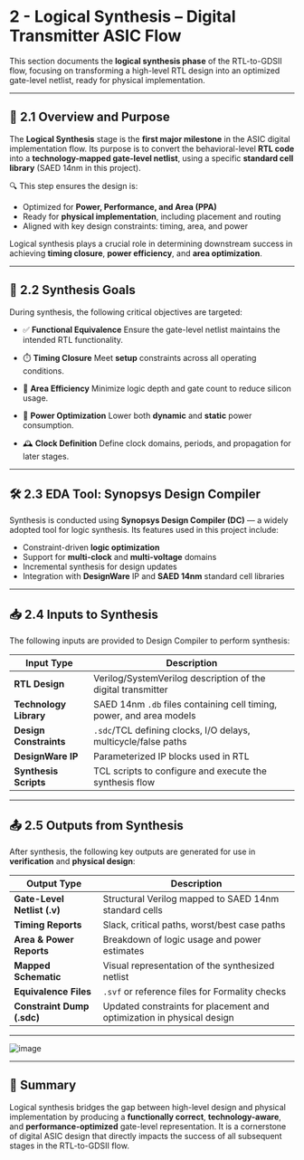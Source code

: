 # 2 - Logical Synthesis – Digital Transmitter ASIC Flow

This section documents the **logical synthesis phase** of the RTL-to-GDSII flow, focusing on transforming a high-level RTL design into an optimized gate-level netlist, 
ready for physical implementation.

---

## 📌 2.1 Overview and Purpose

The **Logical Synthesis** stage is the **first major milestone** in the ASIC digital implementation flow. Its purpose is to convert 
the behavioral-level **RTL code** into a **technology-mapped gate-level netlist**, using a specific **standard cell library** (SAED 14nm in this project).

🔍 This step ensures the design is:

* Optimized for **Power, Performance, and Area (PPA)**
* Ready for **physical implementation**, including placement and routing
* Aligned with key design constraints: timing, area, and power

Logical synthesis plays a crucial role in determining downstream success in achieving **timing closure**, **power efficiency**, and **area optimization**.

---

## 🎯 2.2 Synthesis Goals

During synthesis, the following critical objectives are targeted:

* ✅ **Functional Equivalence**
  Ensure the gate-level netlist maintains the intended RTL functionality.

* ⏱️ **Timing Closure**
  Meet **setup** constraints across all operating conditions.

* 📏 **Area Efficiency**
  Minimize logic depth and gate count to reduce silicon usage.

* 🔋 **Power Optimization**
  Lower both **dynamic** and **static** power consumption.

* 🕰️ **Clock Definition**
  Define clock domains, periods, and propagation for later stages.

---

## 🛠️ 2.3 EDA Tool: Synopsys Design Compiler

Synthesis is conducted using **Synopsys Design Compiler (DC)** — a widely adopted tool for logic synthesis. Its features used in this project include:

* Constraint-driven **logic optimization**
* Support for **multi-clock** and **multi-voltage** domains
* Incremental synthesis for design updates
* Integration with **DesignWare** IP and **SAED 14nm** standard cell libraries

---

## 📥 2.4 Inputs to Synthesis

The following inputs are provided to Design Compiler to perform synthesis:

| Input Type             | Description                                                          |
| ---------------------- | -------------------------------------------------------------------- |
| **RTL Design**         | Verilog/SystemVerilog description of the digital transmitter         |
| **Technology Library** | SAED 14nm `.db` files containing cell timing, power, and area models |
| **Design Constraints** | `.sdc`/TCL defining clocks, I/O delays, multicycle/false paths       |
| **DesignWare IP**      | Parameterized IP blocks used in RTL                                  |
| **Synthesis Scripts**  | TCL scripts to configure and execute the synthesis flow              |

---

## 📤 2.5 Outputs from Synthesis

After synthesis, the following key outputs are generated for use in **verification** and **physical design**:

| Output Type                 | Description                                                           |
| --------------------------- | --------------------------------------------------------------------- |
| **Gate-Level Netlist (.v)** | Structural Verilog mapped to SAED 14nm standard cells                 |
| **Timing Reports**          | Slack, critical paths, worst/best case paths                          |
| **Area & Power Reports**    | Breakdown of logic usage and power estimates                          |
| **Mapped Schematic**        | Visual representation of the synthesized netlist                      |
| **Equivalence Files**       | `.svf` or reference files for Formality checks                        |
| **Constraint Dump (.sdc)**  | Updated constraints for placement and optimization in physical design |


---


![image](https://github.com/user-attachments/assets/71304f34-0a7e-4702-ae9a-2dd3d8af9703)


---

## 📌 Summary

Logical synthesis bridges the gap between high-level design and physical implementation by producing a **functionally correct**, **technology-aware**, 
and **performance-optimized** gate-level representation. It is a cornerstone of digital ASIC design that directly impacts the success of all subsequent stages 
in the RTL-to-GDSII flow.

